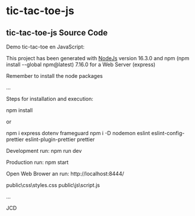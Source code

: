 ﻿# tic-tac-toe-js
## tic-tac-toe-js Source Code

Demo tic-tac-toe en JavaScript:

This project has been generated with [NodeJs](https://nodejs.org/es/download/current/) version 16.3.0 and npm (npm install --global npm@latest) 7.16.0 for a Web Server (express)

Remember to install the node packages

...

Steps for installation and execution:

npm install

or

npm i express dotenv frameguard 
npm i -D nodemon eslint eslint-config-prettier eslint-plugin-prettier prettier


Development run:
npm run dev

Production run:
npm start

Open Web Brower an run:
http://localhost:8444/

public\css\styles.css
public\js\script.js

...

JCD

